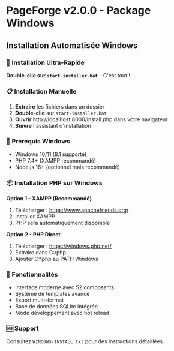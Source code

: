# PageForge v2.0.0 - Package Windows

## Installation Automatisée Windows

### 🚀 Installation Ultra-Rapide

**Double-clic sur `start-installer.bat`** - C'est tout !

### 📋 Installation Manuelle

1. **Extraire** les fichiers dans un dossier
2. **Double-clic** sur `start-installer.bat`
3. **Ouvrir** http://localhost:8000/install.php dans votre navigateur
4. **Suivre** l'assistant d'installation

### 🔧 Prérequis Windows

- Windows 10/11 (8.1 supporté)
- PHP 7.4+ (XAMPP recommandé)
- Node.js 16+ (optionnel mais recommandé)

### 📦 Installation PHP sur Windows

**Option 1 - XAMPP (Recommandé)**
1. Télécharger : https://www.apachefriends.org/
2. Installer XAMPP
3. PHP sera automatiquement disponible

**Option 2 - PHP Direct**
1. Télécharger : https://windows.php.net/
2. Extraire dans C:\php
3. Ajouter C:\php au PATH Windows

### 🚀 Fonctionnalités

- Interface moderne avec 52 composants
- Système de templates avancé
- Export multi-format
- Base de données SQLite intégrée
- Mode développement avec hot reload

### 🆘 Support

Consultez `WINDOWS-INSTALL.txt` pour des instructions détaillées.
